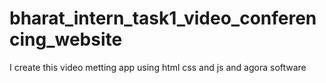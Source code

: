 # bharat_intern_task1_video_conferencing_website
I create this video metting app using html css and js and agora software
